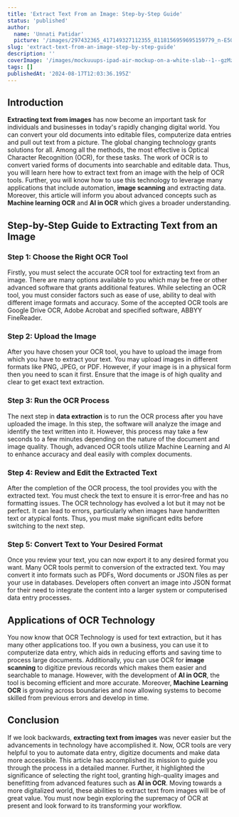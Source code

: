```yaml
---
title: 'Extract Text From an Image: Step-by-Step Guide'
status: 'published'
author:
  name: 'Unnati Patidar'
  picture: '/images/297432365_417149327112355_8118156959695159779_n-E5OD.jpg'
slug: 'extract-text-from-an-image-step-by-step-guide'
description: ''
coverImage: '/images/mockuuups-ipad-air-mockup-on-a-white-slab--1--gzMz.jpeg'
tags: []
publishedAt: '2024-08-17T12:03:36.195Z'
---
```



## **Introduction**

**Extracting text from images** has now become an important task for individuals and businesses in today's rapidly changing digital world. You can convert your old documents into editable files, computerize data entries and pull out text from a picture. The global changing technology grants solutions for all. Among all the methods, the most effective is Optical Character Recognition (OCR), for these tasks. The work of OCR is to convert varied forms of documents into searchable and editable data. Thus, you will learn here how to extract text from an image with the help of OCR tools. Further, you will know how to use this technology to leverage many applications that include automation, **image scanning** and extracting data. Moreover, this article will inform you about advanced concepts such as **Machine learning OCR** and **AI in OCR** which gives a broader understanding.

## **Step-by-Step Guide to Extracting Text from an Image**

### **Step 1: Choose the Right OCR Tool**

Firstly, you must select the accurate OCR tool for extracting text from an image. There are many options available to you which may be free or other advanced software that grants additional features. While selecting an OCR tool, you must consider factors such as ease of use, ability to deal with different image formats and accuracy. Some of the accepted OCR tools are Google Drive OCR, Adobe Acrobat and specified software, ABBYY FineReader.

### **Step 2: Upload the Image**

After you have chosen your OCR tool, you have to upload the image from which you have to extract your text. You may upload images in different formats like PNG, JPEG, or PDF. However, if your image is in a physical form then you need to scan it first. Ensure that the image is of high quality and clear to get exact text extraction.

### **Step 3: Run the OCR Process**

The next step in **data extraction** is to run the OCR process after you have uploaded the image. In this step, the software will analyze the image and identify the text written into it. However, this process may take a few seconds to a few minutes depending on the nature of the document and image quality. Though, advanced OCR tools utilize Machine Learning and AI to enhance accuracy and deal easily with complex documents.

### **Step 4: Review and Edit the Extracted Text**

After the completion of the OCR process, the tool provides you with the extracted text. You must check the text to ensure it is error-free and has no formatting issues. The OCR technology has evolved a lot but it may not be perfect. It can lead to errors, particularly when images have handwritten text or atypical fonts. Thus, you must make significant edits before switching to the next step.

### **Step 5: Convert Text to Your Desired Format**

Once you review your text, you can now export it to any desired format you want. Many OCR tools permit to conversion of the extracted text. You may convert it into formats such as PDFs, Word documents or JSON files as per your use in databases. Developers often convert an image into JSON format for their need to integrate the content into a larger system or computerised data entry processes.

## **Applications of OCR Technology**

You now know that OCR Technology is used for text extraction, but it has many other applications too. If you own a business, you can use it to computerize data entry, which aids in reducing efforts and saving time to process large documents. Additionally, you can use OCR for **image scanning** to digitize previous records which makes them easier and searchable to manage. However, with the development of **AI in OCR**, the tool is becoming efficient and more accurate. Moreover, **Machine Learning OCR** is growing across boundaries and now allowing systems to become skilled from previous errors and develop in time.

## **Conclusion**

If we look backwards, **extracting text from images** was never easier but the advancements in technology have accomplished it. Now, OCR tools are very helpful to you to automate data entry, digitize documents and make data more accessible. This article has accomplished its mission to guide you through the process in a detailed manner. Further, it highlighted the significance of selecting the right tool, granting high-quality images and benefitting from advanced features such as **AI in OCR**. Moving towards a more digitalized world, these abilities to extract text from images will be of great value. You must now begin exploring the supremacy of OCR at present and look forward to its transforming your workflow.